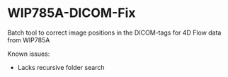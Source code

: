 # WIP785A-DICOM-Fix
Batch tool to correct image positions in the DICOM-tags for 4D Flow data from WIP785A

Known issues:
* Lacks recursive folder search
